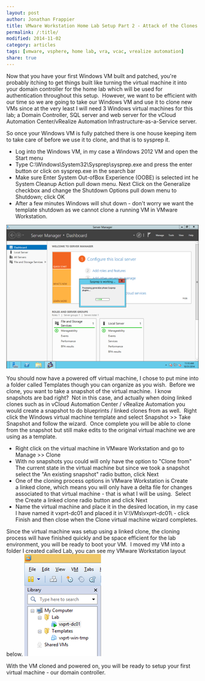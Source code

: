 ```yaml
---
layout: post
author: Jonathan Frappier
title: VMware Workstation Home Lab Setup Part 2 - Attack of the Clones
permalink: /:title/
modified: 2014-11-02
category: articles
tags: [vmware, vsphere, home lab, vra, vcac, vrealize automation]
share: true
---
```


Now that you have your first Windows VM built and patched, you're probably itching to get things built like turning the virtual machine it into your domain controller for the home lab which will be used for authentication throughout this setup.  However, we want to be efficient with our time so we are going to take our Windows VM and use it to clone new VMs since at the very least I will need 3 Windows virtual machines for this lab; a Domain Controller, SQL server and web server for the vCloud Automation Center/vRealize Automation Infrastructure-as-a-Service server.

So once your Windows VM is fully patched there is one house keeping item to take care of before we use it to clone, and that is to sysprep it.
<ul>
	<li>Log into the Windows VM, in my case a Windows 2012 VM and open the Start menu</li>
	<li>Type C:\Windows\System32\Sysprep\sysprep.exe and press the enter button or click on sysprep.exe in the search bar</li>
	<li>Make sure Enter System Out-ofBox Experience (OOBE) is selected int he System Cleanup Action pull down menu. Next Click on the Generalize checkbox and change the Shutdown Options pull down menu to Shutdown; click OK</li>
	<li>After a few minutes Windows will shut down - don't worry we want the template shutdown as we cannot clone a running VM in VMware Workstation.</li>
</ul>
<img src="/images/fulls/windows-sysprep.png" class="fit image">

You should now have a powered off virtual machine, I chose to put mine into a folder called Templates though you can organize as you wish.  Before we clone, you want to take a snapshot of the virtual machine.  I know snapshots are bad right?  Not in this case, and actually when doing linked clones such as in vCloud Automation Center / vRealize Automation you would create a snapshot to do blueprints / linked clones from as well.  Right click the Windows virtual machine template and select Snapshot &gt;&gt; Take Snapshot and follow the wizard.  Once complete you will be able to clone from the snapshot but still make edits to the original virtual machine we are using as a template.
<ul>
	<li>Right click on the virtual machine in VMware Workstation and go to Manage &gt;&gt; Clone</li>
	<li>With no snapshots you could will only have the option to "Clone from" The current state in the virtual machine but since we took a snapshot select the "An existing snapshot" radio button, click Next</li>
	<li>One of the cloning process options in VMware Workstation is Create a linked clone, which means you will only have a delta file for changes associated to that virtual machine - that is what I will be using.  Select the Create a linked clone radio button and click Next</li>
	<li>Name the virtual machine and place it in the desired location, in my case I have named it vxprt-dc01 and placed it in V:\VMs\vxprt-dc01\ - click Finish and then close when the Clone virtual machine wizard completes.</li>
</ul>
Since the virtual machine was setup using a linked clone, the cloning process will have finished quickly and be space efficient for the lab environment, you will be ready to boot your VM.  I moved my VM into a folder I created called Lab, you can see my VMware Workstation layout below.

<img src="/images/fulls/vmware-workstation-clone.png" class="fit image">

With the VM cloned and powered on, you will be ready to setup your first virtual machine - our domain controller.